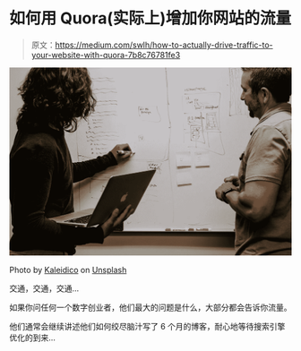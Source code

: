 # 如何用 Quora(实际上)增加你网站的流量

> 原文：<https://medium.com/swlh/how-to-actually-drive-traffic-to-your-website-with-quora-7b8c76781fe3>

![](img/e1524e8f9199d476e700d0836ed9ddaf.png)

Photo by [Kaleidico](https://unsplash.com/photos/3V8xo5Gbusk?utm_source=unsplash&utm_medium=referral&utm_content=creditCopyText) on [Unsplash](https://unsplash.com/search/photos/quora?utm_source=unsplash&utm_medium=referral&utm_content=creditCopyText)

交通，交通，交通…

如果你问任何一个数字创业者，他们最大的问题是什么，大部分都会告诉你流量。

他们通常会继续讲述他们如何绞尽脑汁写了 6 个月的博客，耐心地等待搜索引擎优化的到来…